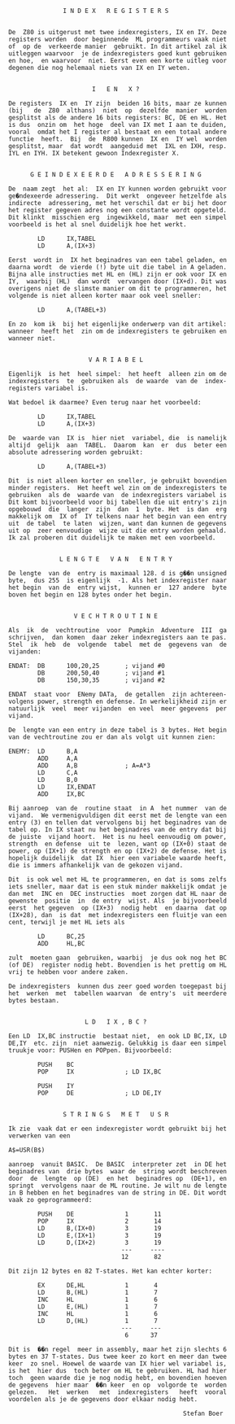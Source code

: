                          I N D E X   R E G I S T E R S 
                                                        
          
          De  Z80 is uitgerust met twee indexregisters, IX en IY. Deze 
          registers worden  door beginnende  ML programmeurs vaak niet 
          of  op de  verkeerde manier  gebruikt. In dit artikel zal ik 
          uitleggen waarvoor  je de indexregisters goed kunt gebruiken 
          en hoe,  en waarvoor  niet. Eerst even een korte uitleg voor 
          degenen die nog helemaal niets van IX en IY weten.
          
          
                                 I   E N   X ? 
          
          De registers  IX en  IY zijn  beiden 16 bits, maar ze kunnen 
          (bij   de  Z80  althans)  niet  op  dezelfde  manier  worden 
          gesplitst als de andere 16 bits registers: BC, DE en HL. Het 
          is dus  onzin om  het hoge  deel van IX met I aan te duiden, 
          vooral  omdat het I register al bestaat en een totaal andere 
          functie  heeft.  Bij  de  R800 kunnen  IX en  IY wel  worden 
          gesplitst, maar  dat wordt  aangeduid met  IXL en IXH, resp. 
          IYL en IYH. IX betekent gewoon Indexregister X.
          
          
                G E I N D E X E E R D E   A D R E S S E R I N G 
          
          De  naam zegt  het al:  IX en IY kunnen worden gebruikt voor 
          ge�ndexeerde adressering.  Dit werkt  ongeveer hetzelfde als 
          indirecte  adressering, met het verschil dat er bij het door 
          het register gegeven adres nog een constante wordt opgeteld. 
          Dit klinkt  misschien erg  ingewikkeld, maar  met een simpel 
          voorbeeld is het al snel duidelijk hoe het werkt.
          
                  LD      IX,TABEL
                  LD      A,(IX+3)
          
          Eerst  wordt in  IX het beginadres van een tabel geladen, en 
          daarna wordt  de vierde (!) byte uit die tabel in A geladen. 
          Bijna alle instructies met HL en (HL) zijn er ook voor IX en 
          IY,  waarbij (HL)  dan wordt  vervangen door (IX+d). Dit was 
          overigens niet de slimste manier om dit te programmeren, het 
          volgende is niet alleen korter maar ook veel sneller:
          
                  LD      A,(TABEL+3)
          
          En zo  kom ik  bij het eigenlijke onderwerp van dit artikel: 
          wanneer  heeft het  zin om de indexregisters te gebruiken en 
          wanneer niet.
          
          
                                V A R I A B E L 
          
          Eigenlijk  is het  heel simpel:  het heeft  alleen zin om de 
          indexregisters  te  gebruiken als  de waarde  van de  index- 
          registers variabel is.
          
          Wat bedoel ik daarmee? Even terug naar het voorbeeld:
          
                  LD      IX,TABEL
                  LD      A,(IX+3)
          
          De  waarde van  IX is  hier niet  variabel, die  is namelijk 
          altijd  gelijk  aan  TABEL.  Daarom  kan  er  dus  beter een 
          absolute adressering worden gebruikt:
          
                  LD      A,(TABEL+3)
          
          Dit  is niet alleen korter en sneller, je gebruikt bovendien 
          minder registers.  Het heeft wel zin om de indexregisters te 
          gebruiken  als de  waarde van  de indexregisters variabel is 
          Dit komt bijvoorbeeld voor bij tabellen die uit entry's zijn 
          opgebouwd  die  langer  zijn  dan  1  byte. Het  is dan  erg 
          makkelijk om  IX of  IY telkens naar het begin van een entry 
          uit  de tabel  te laten  wijzen, want dan kunnen de gegevens 
          uit op  zeer eenvoudige  wijze uit die entry worden gehaald. 
          Ik zal proberen dit duidelijk te maken met een voorbeeld.
          
          
                        L E N G T E   V A N   E N T R Y 
          
          De lengte  van de  entry is maximaal 128. d is g��n unsigned 
          byte,  dus 255  is eigenlijk  -1. Als het indexregister naar 
          het begin  van de  entry wijst,  kunnen er  127 andere  byte 
          boven het begin en 128 bytes onder het begin.
          
          
                            V E C H T R O U T I N E 
          
          Als  ik  de  vechtroutine  voor  Pumpkin  Adventure  III  ga 
          schrijven,  dan komen  daar zeker indexregisters aan te pas. 
          Stel  ik  heb  de  volgende  tabel  met de  gegevens van  de 
          vijanden:
          
          ENDAT:  DB      100,20,25       ; vijand #0
                  DB      200,50,40       ; vijand #1
                  DB      150,30,35       ; vijand #2
          
          ENDAT  staat voor  ENemy DATa,  de getallen  zijn achtereen- 
          volgens power, strength en defense. In werkelijkheid zijn er 
          natuurlijk  veel  meer vijanden  en veel  meer gegevens  per 
          vijand.
          
          De  lengte van een entry in deze tabel is 3 bytes. Het begin 
          van de vechtroutine zou er dan als volgt uit kunnen zien:
          
          ENEMY:  LD      B,A
                  ADD     A,A
                  ADD     A,B             ; A=A*3
                  LD      C,A
                  LD      B,0
                  LD      IX,ENDAT
                  ADD     IX,BC
          
          Bij aanroep  van de  routine staat  in A  het nummer  van de 
          vijand.  We vermenigvuldigen dit eerst met de lengte van een 
          entry (3) en tellen dat vervolgens bij het beginadres van de 
          tabel op. In IX staat nu het beginadres van de entry dat bij 
          de juiste  vijand hoort.  Het is nu heel eenvoudig om power, 
          strength  en defense  uit te  lezen, want op (IX+0) staat de 
          power, op (IX+1) de strength en op (IX+2) de defense. Het is 
          hopelijk duidelijk  dat IX  hier een variabele waarde heeft, 
          die is immers afhankelijk van de gekozen vijand.
          
          Dit  is ook wel met HL te programmeren, en dat is soms zelfs 
          iets sneller, maar dat is een stuk minder makkelijk omdat je 
          dan met  INC en  DEC instructies  moet zorgen dat HL naar de 
          gewenste  positie  in  de entry  wijst. Als  je bijvoorbeeld 
          eerst  het gegeven  op (IX+3)  nodig hebt  en daarna  dat op 
          (IX+28), dan  is dat  met indexregisters een fluitje van een 
          cent, terwijl je met HL iets als
          
                  LD      BC,25
                  ADD     HL,BC
          
          zult  moeten gaan  gebruiken, waarbij  je dus ook nog het BC 
          (of DE)  register nodig hebt. Bovendien is het prettig om HL 
          vrij te hebben voor andere zaken.
          
          De indexregisters  kunnen dus zeer goed worden toegepast bij 
          het  werken  met  tabellen waarvan  de entry's  uit meerdere 
          bytes bestaan.
          
          
                               L D   I X , B C ? 
          
          Een LD  IX,BC instructie  bestaat niet,  en ook LD BC,IX, LD 
          DE,IY  etc. zijn  niet aanwezig. Gelukkig is daar een simpel 
          truukje voor: PUSHen en POPpen. Bijvoorbeeld:
          
                  PUSH    BC
                  POP     IX              ; LD IX,BC
          
                  PUSH    IY
                  POP     DE              ; LD DE,IY
          
          
                         S T R I N G S   M E T   U S R 
          
          Ik zie  vaak dat er een indexregister wordt gebruikt bij het 
          verwerken van een
          
          A$=USR(B$)
          
          aanroep  vanuit BASIC.  De BASIC  interpreter zet  in DE het 
          beginadres van  drie bytes  waar de  string wordt beschreven 
          door  de  lengte  op (DE)  en het  beginadres op  (DE+1), en 
          springt  vervolgens naar de ML routine. Je wilt nu de lengte 
          in B hebben en het beginadres van de string in DE. Dit wordt 
          vaak zo geprogrammeerd:
          
                  PUSH    DE              1       11
                  POP     IX              2       14
                  LD      B,(IX+0)        3       19
                  LD      E,(IX+1)        3       19
                  LD      D,(IX+2)        3       19
                                         ---     ----
                                         12       82
          
          Dit zijn 12 bytes en 82 T-states. Het kan echter korter:
          
                  EX      DE,HL           1       4
                  LD      B,(HL)          1       7
                  INC     HL              1       6
                  LD      E,(HL)          1       7
                  INC     HL              1       6
                  LD      D,(HL)          1       7
                                         ---     ---
                                          6      37
          
          Dit is  ��n regel  meer in assembly, maar het zijn slechts 6 
          bytes en 37 T-states. Dus twee keer zo kort en meer dan twee 
          keer  zo snel. Hoewel de waarde van IX hier wel variabel is, 
          is het  hier dus  toch beter om HL te gebruiken. HL had hier 
          toch  geen waarde die je nog nodig hebt, en bovendien hoeven 
          de gegevens  hier maar  ��n keer  en op  volgorde te  worden 
          gelezen.   Het  werken   met  indexregisters   heeft  vooral 
          voordelen als je de gegevens door elkaar nodig hebt.
          
                                                          Stefan Boer
